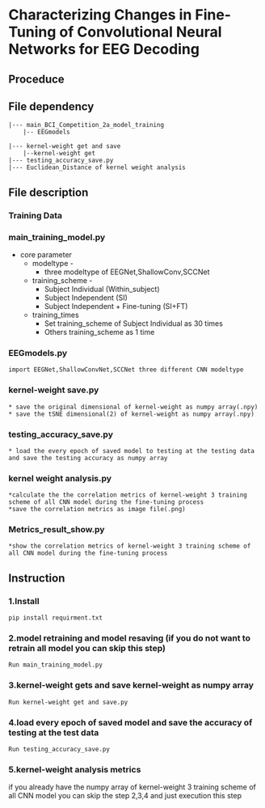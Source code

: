# Characterizing Changes in Fine-Tuning of Convolutional Neural Networks for EEG Decoding

## Proceduce



## File dependency
    |--- main_BCI_Competition_2a_model_training
        |-- EEGmodels

    |--- kernel-weight get and save 
        |--kernel-weight get
    |--- testing_accuracy_save.py
    |--- Euclidean_Distance of kernel weight analysis
## File description
### Training Data
    
### main_training_model.py
* core parameter 
  * modeltype - 
    * three modeltype of EEGNet,ShallowConv,SCCNet
  * training_scheme - 
    * Subject Individual (Within_subject)
    * Subject Independent (SI)
    * Subject Independent + Fine-tuning (SI+FT)
  * training_times
    * Set training_scheme of Subject Individual as 30 times
    * Others training_scheme as 1 time
  
### EEGmodels.py
    import EEGNet,ShallowConvNet,SCCNet three different CNN modeltype 

### kernel-weight save.py
    * save the original dimensional of kernel-weight as numpy array(.npy)
    * save the tSNE dimensional(2) of kernel-weight as numpy array(.npy)
### testing_accuracy_save.py
    * load the every epoch of saved model to testing at the testing data and save the testing accuracy as numpy array
### kernel weight analysis.py
    *calculate the the correlation metrics of kernel-weight 3 training scheme of all CNN model during the fine-tuning process
    *save the correlation metrics as image file(.png)
### Metrics_result_show.py
    *show the correlation metrics of kernel-weight 3 training scheme of all CNN model during the fine-tuning process
## Instruction 

### 1.Install 
    pip install requirment.txt
    
### 2.model retraining and model resaving (if you do not want to retrain all model you can skip this step)
    
    Run main_training_model.py
    

### 3.kernel-weight gets and save kernel-weight as numpy array

    Run kernel-weight get and save.py
    
### 4.load every epoch of saved model and save the accuracy of testing at the test data 
    Run testing_accuracy_save.py
    
### 5.kernel-weight analysis metrics
if you already have the numpy array of kernel-weight 3 training scheme of all CNN model you can skip the step 2,3,4 and just execution this step
